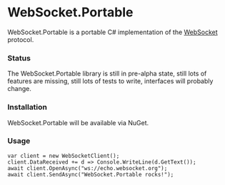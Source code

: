 # WebSocket.Portable

WebSocket.Portable is a portable C# implementation of 
the [WebSocket][1] protocol.

### Status

The WebSocket.Portable library is still in pre-alpha state, 
still lots of features are missing, still lots of tests to write, 
interfaces will probably change.

### Installation

WebSocket.Portable will be available via NuGet.

### Usage

    var client = new WebSocketClient();
	client.DataReceived += d => Console.WriteLine(d.GetText());
    await client.OpenAsync("ws://echo.websocket.org");
    await client.SendAsync("WebSocket.Portable rocks!");

[1]: http://www.rfc-editor.org/rfc/rfc6455.txt
